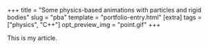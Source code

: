 +++
title = "Some physics-based animations with particles and rigid bodies"
slug = "pba"
template = "portfolio-entry.html"
[extra]
tags = ["physics", "C++"]
opt_preview_img = "point.gif"
+++

This is my article.
